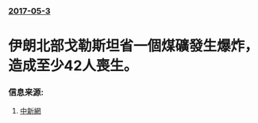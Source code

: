### [2017-05-3](/news/2017/05/3/index.md)

##### 
# 伊朗北部戈勒斯坦省一個煤礦發生爆炸，造成至少42人喪生。 




### 信息来源:

1. [中新網](http://www.chinanews.com/gj/2017/05-09/8219483.shtml)
